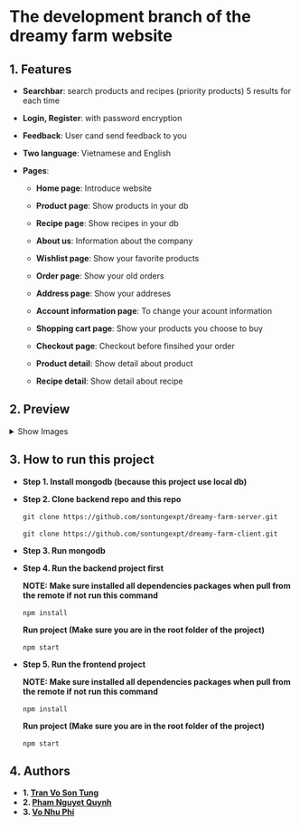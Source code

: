 # The development branch of the dreamy farm website

## 1. Features

- **Searchbar**: search products and recipes (priority products) 5 results for
  each time

- **Login, Register**: with password encryption

- **Feedback**: User cand send feedback to you

- **Two language**: Vietnamese and English

- **Pages**:

  - **Home page**: Introduce website

  - **Product page**: Show products in your db

  - **Recipe page**: Show recipes in your db

  - **About us**: Information about the company

  - **Wishlist page**: Show your favorite products

  - **Order page**: Show your old orders

  - **Address page**: Show your addreses

  - **Account information page**: To change your acount information

  - **Shopping cart page**: Show your products you choose to buy

  - **Checkout page**: Checkout before finsihed your order

  - **Product detail**: Show detail about product

  - **Recipe detail**: Show detail about recipe

## 2. Preview

<details>
  <summary>Show Images</summary>

![Preview 1](./gitsources/previews/dreamy_farm_1.png)
![Preview 2](./gitsources/previews/dreamy_farm_2.png)
![Preview 3](./gitsources/previews/dreamy_farm_3.png)
![Preview 4](./gitsources/previews/dreamy_farm_4.png)
![Preview 5](./gitsources/previews/dreamy_farm_5.png)
![Preview 6](./gitsources/previews/dreamy_farm_6.png)
![Preview 7](./gitsources/previews/dreamy_farm_7.png)
![Preview 8](./gitsources/previews/dreamy_farm_8.png)
![Preview 9](./gitsources/previews/dreamy_farm_9.png)
![Preview 10](./gitsources/previews/dreamy_farm_10.png)
![Preview 11](./gitsources/previews/dreamy_farm_11.png)
![Preview 12](./gitsources/previews/dreamy_farm_12.png)
![Preview 14](./gitsources/previews/dreamy_farm_14.png)
![Preview 17](./gitsources/previews/dreamy_farm_17.png)

</details>

## 3. How to run this project

- **Step 1. Install mongodb (because this project use local db)**

- **Step 2. Clone backend repo and this repo**

  ```
  git clone https://github.com/sontungexpt/dreamy-farm-server.git
  ```

  ```
  git clone https://github.com/sontungexpt/dreamy-farm-client.git
  ```

- **Step 3. Run mongodb**

- **Step 4. Run the backend project first**

  **NOTE: Make sure installed all dependencies packages when pull from the remote if not run this command**

  ```
  npm install
  ```

  **Run project (Make sure you are in the root folder of the project)**

  ```
  npm start
  ```

- **Step 5. Run the frontend project**

  **NOTE: Make sure installed all dependencies packages when pull from the remote if not run this command**

  ```
  npm install
  ```

  **Run project (Make sure you are in the root folder of the project)**

  ```
  npm start
  ```

## 4. Authors

- **1. [Tran Vo Son Tung](https://github.com/sontungexpt)**
- **2. [Pham Nguyet Quynh](https://github.com/PhamNguyetQuynh)**
- **3. [Vo Nhu Phi](https://github.com/phifin)**
